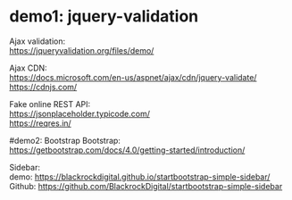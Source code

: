 # demo1: jquery-validation
Ajax validation:<br />
https://jqueryvalidation.org/files/demo/

Ajax CDN:<br />
https://docs.microsoft.com/en-us/aspnet/ajax/cdn/jquery-validate/ <br />
https://cdnjs.com/

Fake online REST API:<br />
https://jsonplaceholder.typicode.com/ <br />
https://reqres.in/

#demo2: Bootstrap
Bootstrap: <br/>
https://getbootstrap.com/docs/4.0/getting-started/introduction/<br/>

Sidebar: <br/>
demo: https://blackrockdigital.github.io/startbootstrap-simple-sidebar/<br/>
Github: https://github.com/BlackrockDigital/startbootstrap-simple-sidebar<br/>

